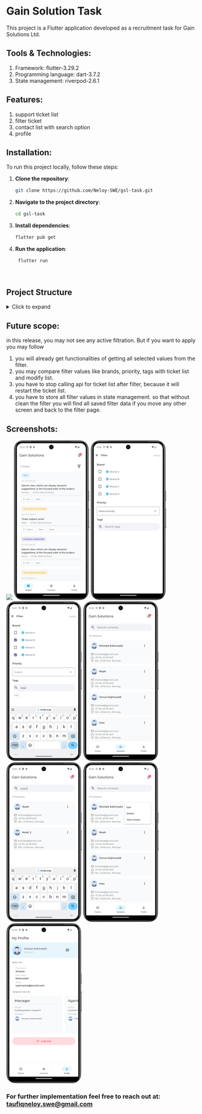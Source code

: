 # Gain Solution Task

This project is a Flutter application developed as a recruitment task for Gain Solutions Ltd.

## Tools & Technologies:

1. Framework: flutter-3.29.2
2. Programming language: dart-3.7.2
3. State management: riverpod-2.6.1

## Features:

1. support ticket list
2. filter ticket
3. contact list with search option
4. profile


## Installation:

To run this project locally, follow these steps:

1. **Clone the repository**:
   ```bash
   git clone https://github.com/Neloy-SWE/gsl-task.git
2. **Navigate to the project directory**:
   ```bash
   cd gsl-task
3. **Install dependencies**:
   ```bash
   flutter pub get

4. **Run the application**:
   ```bash
    flutter run
    
    
## Project Structure

<details>
<summary>Click to expand</summary>

```bash
Neccessary files/
├── assets/
│   ├── fonts/ # text fonts
│   │   ├── font500.ttf
│   │   ├── font600.ttf
│   ├── images/ # images
│   │   ├── profile.png
│   ├── jsons/ # static data
│   │   ├── brand.json
│   │   ├── contact.json
│   │   ├── priority.json
│   │   ├── profile.json
│   │   ├── ticket.json
├── lib/
│   ├── managers/ # state manager
│   │   ├── contact/
│   │   │   ├── manager_contact.dart
│   │   │   ├── state_contact.dart
│   │   ├── filter/
│   │   │   ├── brand/
│   │   │   │   ├── manager_brand.dart
│   │   │   │   ├── state_brand.dart
│   │   │   ├── priority/
│   │   │   │   ├── manager_priority.dart
│   │   │   │   ├── state_priority.dart
│   │   │   ├── profile/
│   │   │   │   ├── manager_profile.dart
│   │   │   │   ├── state_profile.dart
│   │   │   ├── ticket/
│   │   │   │   ├── manager_ticket.dart
│   │   │   │   ├── state_ticket.dart
│   ├── networks/ # data handle
│   │   ├── model/ # response models
│   │   │   ├── model_brand.dart
│   │   │   ├── model_contact.dart
│   │   │   ├── model_priority.dart
│   │   │   ├── model_profile.dart
│   │   │   ├── model_ticket.dart
│   │   ├── repository/ # api call
│   │   │   ├── data_brand.dart
│   │   │   ├── data_contact.dart
│   │   │   ├── data_priority.dart
│   │   │   ├── data_profile.dart
│   │   │   ├── data_ticket.dart
│   ├── utilities/ # all necessary properties
│   │   ├── app_color.dart
│   │   ├── app_constant.dart
│   │   ├── app_font.dart
│   │   ├── app_image.dart
│   │   ├── app_json_path.dart
│   │   ├── app_size.dart
│   │   ├── app_text.dart
│   │   ├── app_themes.dart
│   ├── views/ # UI
│   │   ├── custom_widgets/ # customized widgets
│   │   │   ├── custom_appbar.dart
│   │   │   ├── custom_text_field.dart
│   │   │   ├── custom_tag_container.dart
│   │   ├── screens/ # main screens
│   │   │   ├── screen_contact.dart
│   │   │   ├── screen_filter.dart
│   │   │   ├── screen_home.dart
│   │   │   ├── screen_profile.dart
│   │   │   ├── screen_splash.dart
│   │   │   ├── screen_ticket.dart
│   ├── main.dart
```
</details>



## Future scope:

in this release, you may not see any active filtration. But if you want to apply you may follow

1. you will already get functionalities of getting all selected values from the filter.
2. you may compare filter values like brands, priority, tags with ticket list and modify list.
3. you have to stop calling api for ticket list after filter, because it will restart the ticket
   list.
4. you have to store all filter values in state management. so that without clean the filter you
   will find all saved filter data if you move any other screen and back to the filter page.


## Screenshots:

<p float="left">
  <img src="screenshots/1. splash.ppg" width="200" />
  <img src="screenshots/2. ticket.png" width="200" />
  <img src="screenshots/3.1. filter.png" width="200" />
  <img src="screenshots/3.2. filter add.png" width="200" />
  <img src="screenshots/4.1. contact.png" width="200" />
  <img src="screenshots/4.2. contact search.png" width="200" />
  <img src="screenshots/4.3. contact menu.png" width="200" />
  <img src="screenshots/5. profile.png" width="200" />


### For further implementation feel free to reach out at: taufiqneloy.swe@gmail.com
